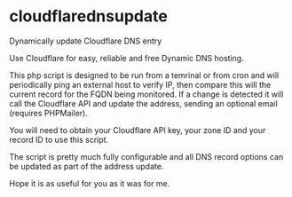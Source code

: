 # cloudflarednsupdate
Dynamically update Cloudflare DNS entry

Use Cloudflare for easy, reliable and free Dynamic DNS hosting.

This php script is designed to be run from a temrinal or from cron and will periodically ping an external host to verify IP, then compare this will the current record for the FQDN being monitored. If a change is detected it will call the Cloudflare API and update the address, sending an optional email (requires PHPMailer).

You will need to obtain your Cloudflare API key, your zone ID and your record ID to use this script.

The script is pretty much fully configurable and all DNS record options can be updated as part of the address update.

Hope it is as useful for you as it was for me.
